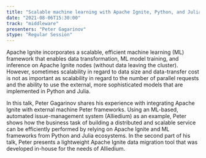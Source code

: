 ```yaml
---
title: "Scalable machine learning with Apache Ignite, Python, and Julia: from prototype to production"
date: "2021-08-06T15:30:00" 
track: "middleware"
presenters: "Peter Gagarinov"
stype: "Regular Session"
---
```

Apache Ignite incorporates a scalable, efficient machine learning (ML) framework that enables data transformation, ML model training, and inference on Apache Ignite nodes (without data leaving the cluster). However, sometimes scalability in regard to data size and data-transfer cost is not as important as scalability in regard to the number of parallel requests and the ability to use the external, more sophisticated models that are implemented in Python and Julia.

 In this talk, Peter Gagarinov shares his experience with integrating Apache Ignite with external machine Peter frameworks. Using an ML-based, automated issue-management system (Alliedium) as an example, Peter shows how the business task of building a distributed and scalable service can be efficiently performed by relying on Apache Ignite and ML frameworks from Python and Julia ecosystems. In the second part of his talk, Peter presents a lightweight Apache Ignite data migration tool that was developed in-house for the needs of Alliedium.